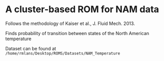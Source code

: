 # A cluster-based ROM for NAM data
Follows the methodology of Kaiser et al., J. Fluid Mech. 2013. 

Finds probability of transition between states of the North American temperature

Dataset can be found at `/home/rmlans/Desktop/ROMS/Datasets/NAM_Temperature`